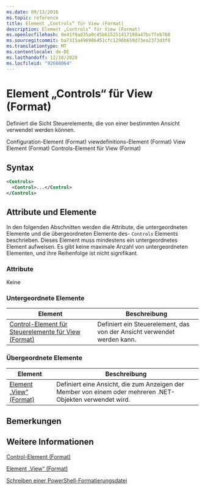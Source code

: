 ```yaml
---
ms.date: 09/13/2016
ms.topic: reference
title: Element „Controls“ für View (Format)
description: Element „Controls“ für View (Format)
ms.openlocfilehash: 0e41f9ad35a0c45b615251417198a47bc7feb760
ms.sourcegitcommit: ba7315a496986451cfc1296b659d73ea2373d3f0
ms.translationtype: MT
ms.contentlocale: de-DE
ms.lasthandoff: 12/10/2020
ms.locfileid: "92668064"
---
```

# <a name="controls-element-for-view-format"></a>Element „Controls“ für View (Format)

Definiert die Sicht Steuerelemente, die von einer bestimmten Ansicht verwendet werden können.

Configuration-Element (Format) viewdefinitions-Element (Format) View Element (Format) Controls-Element für View (Format)

## <a name="syntax"></a>Syntax

```xml
<Controls>
  <Control>...</Control>
</Controls>
```

## <a name="attributes-and-elements"></a>Attribute und Elemente

In den folgenden Abschnitten werden die Attribute, die untergeordneten Elemente und die übergeordneten Elemente des- `Controls` Elements beschrieben. Dieses Element muss mindestens ein untergeordnetes Element aufweisen. Es gibt keine maximale Anzahl von untergeordneten Elementen, und ihre Reihenfolge ist nicht signifikant.

### <a name="attributes"></a>Attribute

Keine

### <a name="child-elements"></a>Untergeordnete Elemente

|Element|Beschreibung|
|-------------|-----------------|
|[Control-Element für Steuerelemente für View (Format)](./control-element-for-controls-for-view-format.md)|Definiert ein Steuerelement, das von der Ansicht verwendet werden kann.|

### <a name="parent-elements"></a>Übergeordnete Elemente

|Element|Beschreibung|
|-------------|-----------------|
|[Element „View“ (Format)](./view-element-format.md)|Definiert eine Ansicht, die zum Anzeigen der Member von einem oder mehreren .NET-Objekten verwendet wird.|

## <a name="remarks"></a>Bemerkungen

## <a name="see-also"></a>Weitere Informationen

[Control-Element (Format)](./control-element-for-controls-for-view-format.md)

[Element „View“ (Format)](./view-element-format.md)

[Schreiben einer PowerShell-Formatierungsdatei](./writing-a-powershell-formatting-file.md)
